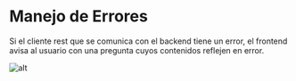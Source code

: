 # Manejo de Errores

Si el cliente rest que se comunica con el backend tiene un error, el frontend avisa al usuario con una pregunta cuyos contenidos reflejen en error.


![alt](https://i.imgur.com/X8vNtgD.png)
